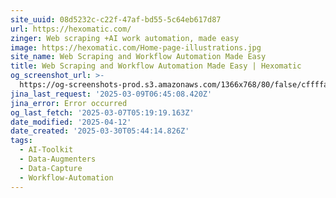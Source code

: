```yaml
---
site_uuid: 08d5232c-c22f-47af-bd55-5c64eb617d87
url: https://hexomatic.com/
zinger: Web scraping +AI work automation, made easy
image: https://hexomatic.com/Home-page-illustrations.jpg
site_name: Web Scraping and Workflow Automation Made Easy
title: Web Scraping and Workflow Automation Made Easy | Hexomatic
og_screenshot_url: >-
  https://og-screenshots-prod.s3.amazonaws.com/1366x768/80/false/cffffa5793b189f92b843d396909836026bc188415af4598b19bfbf7ef2d82bd.jpeg
jina_last_request: '2025-03-09T06:45:08.420Z'
jina_error: Error occurred
og_last_fetch: '2025-03-07T05:19:19.163Z'
date_modified: '2025-04-12'
date_created: '2025-03-30T05:44:14.826Z'
tags:
  - AI-Toolkit
  - Data-Augmenters
  - Data-Capture
  - Workflow-Automation
---
```





















































































